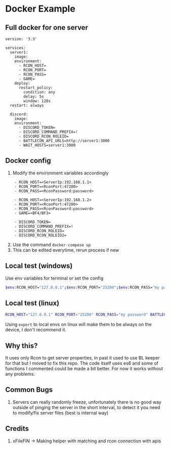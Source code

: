 # Docker Example

## Full docker for one server
```
version: '3.3'

services:
  server1:
    image: 
    environment:
      - RCON_HOST=
      - RCON_PORT=
      - RCON_PASS=
      - GAME=
    deploy:
      restart_policy:
        condition: any
        delay: 5s
        window: 120s
  restart: always

  discord:
    image: 
    environment: 
      - DISCORD_TOKEN=
      - DISCORD_COMMAND_PREFIX=!
      - DISCORD_RCON_ROLEID=
      - BATTLECON_API_URLS=http://server1:3000
      - WAIT_HOSTS=server1:3000
```

## Docker config
1. Modify the environment variables accordingly
```
    - RCON_HOST=<ServerIp:192.168.1.1>
    - RCON_PORT=<RconPort:47200>
    - RCON_PASS=<RconPassword:password>

    - RCON_HOST=<ServerIp:192.168.1.2>
    - RCON_PORT=<RconPort:47200>
    - RCON_PASS=<RconPassword:password>
    - GAME=<BF4/BF3>

    - DISCORD_TOKEN=
    - DISCORD_COMMAND_PREFIX=!
    - DISCORD_RCON_ROLEID=
    - DISCORD_RCON_ROLEID2=
```
2. Use the command `docker-compose up`
3. This can be edited everytime, rerun process if new

## Local test (windows) 
Use env variables for terminal or set the config
```bash
$env:RCON_HOST="127.0.0.1";$env:RCON_PORT="25200";$env:RCON_PASS="my password";$env:BATTLECON_PORT="3000";$env:GAME="BF4";node index.js
```
## Local test (linux) 
```bash
RCON_HOST="127.0.0.1" RCON_PORT="25200" RCON_PASS="my password" BATTLECON_PORT="3000" GAME="BF4"
```
Using ``export`` to local envs on linux will make them to be always on the device, I don't recommend it.

## Why this?
It uses only Rcon to get server properties, in past it used to use BL keeper for that but I moved to fix this repo.
The code itself uses es6 and some of functions I commented could be made a bit better. For now it works without any problems.

## Common Bugs
1. Servers can really randomly freeze, unfortunately there is no good way outside of pinging the server
in the short interval, to detect it you need to modify/fix server files (best is internal way)

## Credits 
1. xFileFIN -> Making helper with matching and rcon connection with apis
